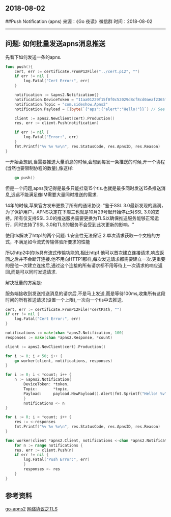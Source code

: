## 2018-08-02
##Push Notification (apns)
来源：《Go 夜读》微信群
时间：2018-08-02

----

## 问题: 如何批量发送apns消息推送

先看下如何发送一条的apns.
```go
func push(){
    cert, err := certificate.FromP12File("../cert.p12", "")
    if err != nil {
        log.Fatal("Cert Error:", err)
    }

    notification := &apns2.Notification{}
    notification.DeviceToken = "11aa01229f15f0f0c52029d8cf8cd0aeaf2365fe4cebc4af26cd6d76b7919ef7"
    notification.Topic = "com.sideshow.Apns2"
    notification.Payload = []byte(`{"aps":{"alert":"Hello!"}}`) // See Payload section below

    client := apns2.NewClient(cert).Production()
    res, err := client.Push(notification)

    if err != nil {
        log.Fatal("Error:", err)
    }
    fmt.Printf("%v %v %v\n", res.StatusCode, res.ApnsID, res.Reason)
}

```

一开始会想到,当需要推送大量消息的时候,会想到每发一条推送的时候,开一个协程(当然也要限制协程的数量),像这样:
```go
    go push()
```

但是一个问题,apns我记得是最多只能挂载15个tls.也就是最多同时发送15条推送消息,远远不能满足像IM需要大量同时推送的需求.

14年的时候,苹果官方发布更换了所有的通讯协议:
"鉴于SSL 3.0最新发现的漏洞，为了保护用户，APNS决定在下周三也就是10月29号起开始停止对SSL 3.0的支持。所有仅支持SSL 3.0的推送服务需要更换为TLS以确保推送服务能够正常运行，同时支持了SSL 3.0和TLS的服务不会受到此次更新的影响。"

使用tls解决了http1的两个问题:
1.安全性无法保证
2.单次请求获取一个文档的方式，不满足如今流式传输体验所要求的性能

所以http2中的tls具有流式传输功能的,相比http1.他可以首次建立连接请求,响应返回之后并不会断开连接.他不用向HTTP1那样,每次发送请求都需要建立一次.更重要的是他一次建立连接后,通过这个连接的所有请求都不用等待上一次请求的响应返回,而是可以同时发送请求.

解决批量的方案是:

服务端接收到发送推送消息的请求后,不是马上发送,而是等待100ms,收集所有这段时间的所有推送请求(设置一个上限),一次向一个tls中去推送.

```go
cert, err := certificate.FromP12File(*certPath, "")
if err != nil {
    log.Fatal("Cert Error:", err)
}

notifications := make(chan *apns2.Notification, 100)
responses := make(chan *apns2.Response, *count)

client := apns2.NewClient(cert).Production()

for i := 0; i < 50; i++ {
    go worker(client, notifications, responses)
}

for i := 0; i < *count; i++ {
    n := &apns2.Notification{
        DeviceToken: *token,
        Topic:       *topic,
        Payload:     payload.NewPayload().Alert(fmt.Sprintf("Hello! %v", i)),
        }
        notifications <- n
}

for i := 0; i < *count; i++ {
    res := <-responses
    fmt.Printf("%v %v %v\n", res.StatusCode, res.ApnsID, res.Reason)
}

```

```go
func worker(client *apns2.Client, notifications <-chan *apns2.Notification, responses chan<- *apns2.Response) {
    for n := range notifications {
    res, err := client.Push(n)
    if err != nil {
        log.Fatal("Push Error:", err)
        }
        responses <- res
    }
}
```

## 参考资料

 [go-apns2](https://github.com/sideshow/apns2)
 [网络协议之TLS](https://www.cnblogs.com/syfwhu/p/5219814.html)
